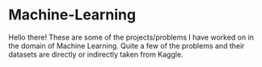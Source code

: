 # Machine-Learning
Hello there!
These are some of the projects/problems I have worked on in the domain of Machine Learning. Quite a few of the problems and their datasets 
are directly or indirectly taken from Kaggle.
